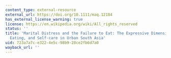 ```yaml
---
content_type: external-resource
external_url: https://doi.org/10.1111/maq.12184
has_external_license_warning: true
license: https://en.wikipedia.org/wiki/All_rights_reserved
status: ''
title: 'Marital Distress and the Failure to Eat: The Expressive Dimensions of Feeding,
  Eating, and Self-care in Urban South Asia'
uid: 723a7a7c-e322-4e5c-98b9-28ce2fb6d7a0
wayback_url: ''
---
```

